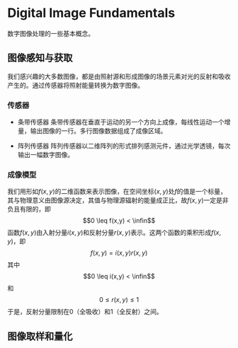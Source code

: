 # Digital Image Fundamentals
数字图像处理的一些基本概念。

## 图像感知与获取
我们感兴趣的大多数图像，都是由照射源和形成图像的场景元素对光的反射和吸收产生的。通过传感器将照射能量转换为数字图像。

### 传感器
- 条带传感器
条带传感器在垂直于运动的另一个方向上成像，每线性运动一个增量，输出图像的一行。多行图像数据组成了成像区域。

- 阵列传感器
阵列传感器以二维阵列的形式排列感测元件，通过光学透镜，每次输出一幅数字图像。

### 成像模型
我们用形如$f(x,y)$的二维函数来表示图像，在空间坐标$(x,y)$处$f$的值是一个标量，其与物理意义由图像源决定，其值与物理源辐射的能量成正比，故$f(x,y)$一定是非负且有限的，即$$0 \leq f(x,y) < \infin$$函数$f(x,y)$由入射分量$i(x,y)$和反射分量$r(x,y)$表示。这两个函数的乘积形成$f(x,y)$，即$$f(x,y)=i(x,y)r(x,y)$$其中$$0 \leq i(x,y) < \infin$$和$$0 \leq r(x,y) \leq 1$$于是，反射分量限制在0（全吸收）和1（全反射）之间。

## 图像取样和量化